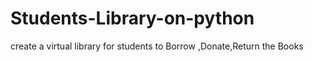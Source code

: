 # Students-Library-on-python
create a virtual library for students to Borrow ,Donate,Return the Books  
